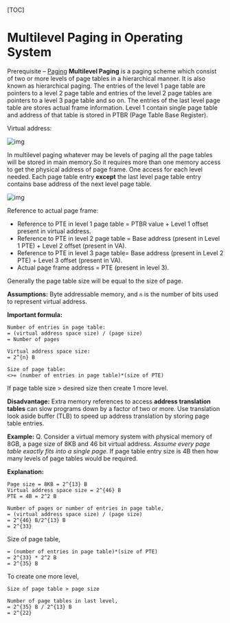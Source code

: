 [TOC]



# Multilevel Paging in Operating System



Prerequisite – [Paging](https://www.geeksforgeeks.org/operating-system-paging/)
**Multilevel Paging** is a paging scheme which consist of two or more levels of page tables in a hierarchical manner. It is also known as hierarchical paging. The entries of the level 1 page table are pointers to a level 2 page table and entries of the level 2 page tables are pointers to a level 3 page table and so on. The entries of the last level page table are stores actual frame information. Level 1 contain single page table and address of that table is stored in PTBR (Page Table Base Register).

Virtual address:



![img](https://media.geeksforgeeks.org/wp-content/uploads/20190608174849/virtual2.png)



In multilevel paging whatever may be levels of paging all the page tables will be stored in main memory.So it requires more than one memory access to get the physical address of page frame. One access for each level needed. Each page table entry **except** the last level page table entry contains base address of the next level page table.



![img](https://media.geeksforgeeks.org/wp-content/uploads/20190608174704/multilevel.png)

Reference to actual page frame:

- Reference to PTE in level 1 page table = PTBR value + Level 1 offset present in virtual address.
- Reference to PTE in level 2 page table = Base address (present in Level 1 PTE) + Level 2 offset (present in VA).
- Reference to PTE in level 3 page table= Base address (present in Level 2 PTE) + Level 3 offset (present in VA).
- Actual page frame address = PTE (present in level 3).

Generally the page table size will be equal to the size of page.

**Assumptions:**
Byte addressable memory, and `n` is the number of bits used to represent virtual address.

**Important formula:**

```
Number of entries in page table: 
= (virtual address space size) / (page size) 
= Number of pages

Virtual address space size: 
= 2^{n} B 

Size of page table: 
<>= (number of entries in page table)*(size of PTE) 
```

If page table size > desired size then create 1 more level.

**Disadvantage:**
Extra memory references to access **address translation tables** can slow programs down by a factor of two or more. Use translation look aside buffer (TLB) to speed up address translation by storing page table entries.

**Example:**
Q. Consider a virtual memory system with physical memory of 8GB, a page size of 8KB and 46 bit virtual address. *Assume every page table exactly fits into a single page*. If page table entry size is 4B then how many levels of page tables would be required.

**Explanation:**

```
Page size = 8KB = 2^{13} B
Virtual address space size = 2^{46} B
PTE = 4B = 2^2 B

Number of pages or number of entries in page table, 
= (virtual address space size) / (page size) 
= 2^{46} B/2^{13} B 
= 2^{33}
```

Size of page table,

```
= (number of entries in page table)*(size of PTE) 
= 2^{33} * 2^2 B 
= 2^{35} B 
```

To create one more level,

```
Size of page table > page size

Number of page tables in last level, 
= 2^{35} B / 2^{13} B 
= 2^{22} 
```

